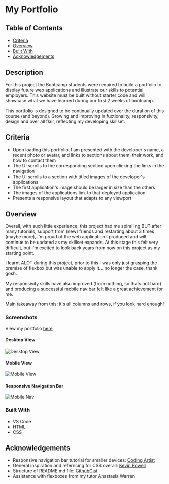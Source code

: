 # My Portfolio

## Table of Contents

- [Criteria](#criteria)
- [Overview](#overview)
- [Built With](#built-with)
- [Acknowledgements](#acknowledgements)

## Description

For this project the Bootcamp students were required to build a portfolio to display future web applications and illustrate our skills to potential employers. This website must be built without starter code and will showcase what we have learned during our first 2 weeks of bootcamp.

<!-- It is critical that we include our name, photo, description, examples of our work and directions on how to contact us. The links must scroll to their corresponding sections and the web application requires a resposive layout that adapts to any viewport. -->

This portfolio is designed to be continually updated over the duration of this course (and beyond). Growing and improving in fuctionality, responsivity, design and over all flair, reflecting my developing skillset.

## Criteria

- Upon loading this portfolio, I am presented with the developer's name, a recent photo or avatar, and links to sections about them, their work, and how to contact them
- The UI scrolls to the corresponding section upon clicking the links in the navigation
- The UI scrolls to a section with titled images of the developer's applications
- The first application's image should be larger in size than the others
- The images of the applications link to that deployed application
- Presents a responsive layout that adapts to any viewport

## Overview

<!-- TODO: Add a screenshot of the live project.
    1. Link to a 'live demo.'
    2. Describe your overall experience in a couple of sentences.
    3. List a few specific technical things that you learned or improved on.
    4. Share any other tips or guidance for others attempting this or something similar.
 -->

Overall, with such little experience, this project had me spiralling BUT after many tutorials, support from (new) friends and restarting about 3 times (maybe more), I'm proud of the web application I produced and will continue to be updated as my skillset expands. At this stage this felt very difficult, but I'm excited to look back years from now on this project as my starting point.

I learnt ALOT during this project, prior to this I was only just grasping the premise of flexbox but was unable to apply it... no longer the case, thank gosh.

My responsivity skills have also improved (from nothing, so thats not hard) and producing a successful mobile nav bar felt like a great achievement for me.

Main takeaway from this: it's all columns and rows, if you look hard enough!

### Screenshots

View my portfolio [here](https://jayabaldwin.github.io/jaya-baldwin-portfolio/)

#### Desktop View

![Desktop View](./assets/screenshots/desktop-view.jpeg)

#### Mobile View

![Mobile View](./assets/screenshots/mobile-view.png)

#### Responsive Navigation Bar

![Mobile Nav](./assets/screenshots/mobile-view-responsive-menu.png)

### Built With

- VS Code
- HTML
- CSS
<!-- TODO: List any MAJOR libraries/frameworks (e.g. React, Tailwind) with links to their homepages. -->

<!-- ## Features

TODO: List what specific 'user problems' that this application solves. -->

## Acknowledgements

<!-- TODO: List any blog posts, tutorials or plugins that you may have used to complete the project. Only list those that had a significant impact. Obviously, we all 'Google' stuff while working on our things, but maybe something in particular stood out as a 'major contributor' to your skill set for this project. -->

- Responsive navigation bar tutorial for smaller devices: [Coding Artist](https://www.youtube.com/watch?v=qKqLMlBKHlE)
- General inspiration and referncing for CSS overall: [Kevin Powell](https://www.youtube.com/@KevinPowell)
- Structure of README.md file: [GithubGist](https://gist.github.com/manavm1990/6b4c3f51a1cc7ec2fa6c3309205be0f7#file-readme-md)
- Assistance with flexboxes from my tutor Anastasia Warren
